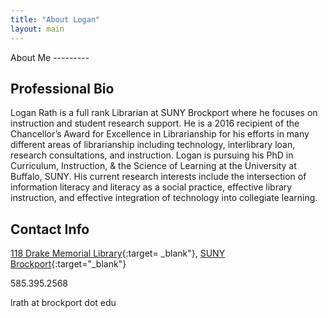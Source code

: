 ```yaml
---
title: "About Logan"
layout: main
---
```

<div class="container" markdown="1">
About Me
---------


Professional Bio
----------------------
Logan Rath is a full rank Librarian at SUNY Brockport where he focuses on instruction and student research support. He is a 2016 recipient of the Chancellor’s Award for Excellence in Librarianship for his efforts in many different areas of librarianship including technology, interlibrary loan, research consultations, and instruction. Logan is pursuing his PhD in Curriculum, Instruction, & the Science of Learning at the University at Buffalo, SUNY. His current research interests include the intersection of information literacy and literacy as a social practice, effective library instruction, and effective integration of technology into collegiate learning.

Contact Info
-----------
<i class="fa-solid fa-building-columns mr-2"></i>[118 Drake Memorial Library](https://brockport.edu/library){:target=
  _blank"}, [SUNY Brockport](https://brockport.edu){:target="_blank"}

<i class="fa-solid fa-phone mr-2"></i>585.395.2568

<i class="fa-solid fa-envelope mr-2"></i>lrath at brockport dot edu


</div>
